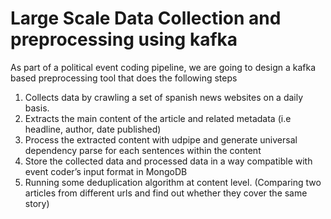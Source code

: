 # Large Scale Data Collection and preprocessing using kafka

As part of a political event coding pipeline, we are going to design a kafka based
preprocessing tool that does the following steps
1. Collects data by crawling a set of spanish news websites on a daily basis.
2. Extracts the main content of the article and related metadata (i.e headline, author, date
published)
3. Process the extracted content with udpipe and generate universal dependency parse for
each sentences within the content 
4. Store the collected data and processed data in a way compatible with event coder’s
input format in MongoDB
5. Running some deduplication algorithm at content level. (Comparing two articles from
different urls and find out whether they cover the same story)
